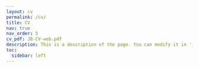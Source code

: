 ```yaml
---
layout: cv
permalink: /cv/
title: CV
nav: true
nav_order: 5
cv_pdf: JB-CV-web.pdf
description: This is a description of the page. You can modify it in '_pages/cv.md'. You can also change or remove the top pdf download button.
toc:
  sidebar: left
---
```

